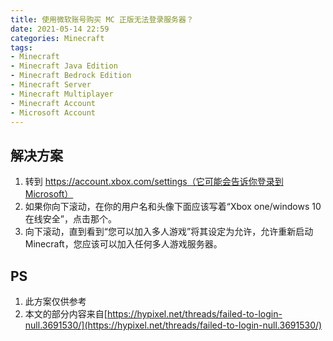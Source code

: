 ```yaml
---
title: 使用微软账号购买 MC 正版无法登录服务器？
date: 2021-05-14 22:59
categories: Minecraft
tags:
- Minecraft
- Minecraft Java Edition
- Minecraft Bedrock Edition
- Minecraft Server
- Minecraft Multiplayer
- Minecraft Account
- Microsoft Account
---
```


## 解决方案
1. 转到 https://account.xbox.com/settings（它可能会告诉你登录到Microsoft）
2. 如果你向下滚动，在你的用户名和头像下面应该写着“Xbox one/windows 10在线安全”，点击那个。
3. 向下滚动，直到看到“您可以加入多人游戏”将其设定为允许，允许重新启动Minecraft，您应该可以加入任何多人游戏服务器。

## PS
1. 此方案仅供参考
2. 本文的部分内容来自[https://hypixel.net/threads/failed-to-login-null.3691530/](https://hypixel.net/threads/failed-to-login-null.3691530/)

<script src="https://giscus.app/client.js"
        data-repo="XyzComments/blog.xyz8848.com"
        data-repo-id="R_kgDOHq8Hag"
        data-category="Comments"
        data-category-id="DIC_kwDOHq8Has4CQRHf"
        data-mapping="pathname"
        data-reactions-enabled="1"
        data-emit-metadata="0"
        data-input-position="top"
        data-theme="light"
        data-lang="zh-CN"
        crossorigin="anonymous"
        async>
</script>